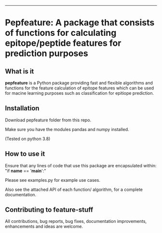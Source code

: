 
-----------------

# Pepfeature: A package that consists of functions for calculating epitope/peptide features for prediction purposes



## What is it

**pepfeature** is a Python package providing fast and flexible algorithms and functions
for the feature calculation of epitope features which can be used for macine learning purposes such as classification for epitiope prediction.


## Installation

Download pepfeature folder from this repo.

Make sure you have the modules pandas and numpy installed.

(Tested on python 3.8)

## How to use it

Ensure that any lines of code that use this package are encapsulated within:
"if __name__ == '__main__':"

Please see examples.py for example use cases.

Also see the attached API of each function/ algorithm, for a complete documentation.


## Contributing to feature-stuff

All contributions, bug reports, bug fixes, documentation improvements, enhancements and ideas are welcome.
